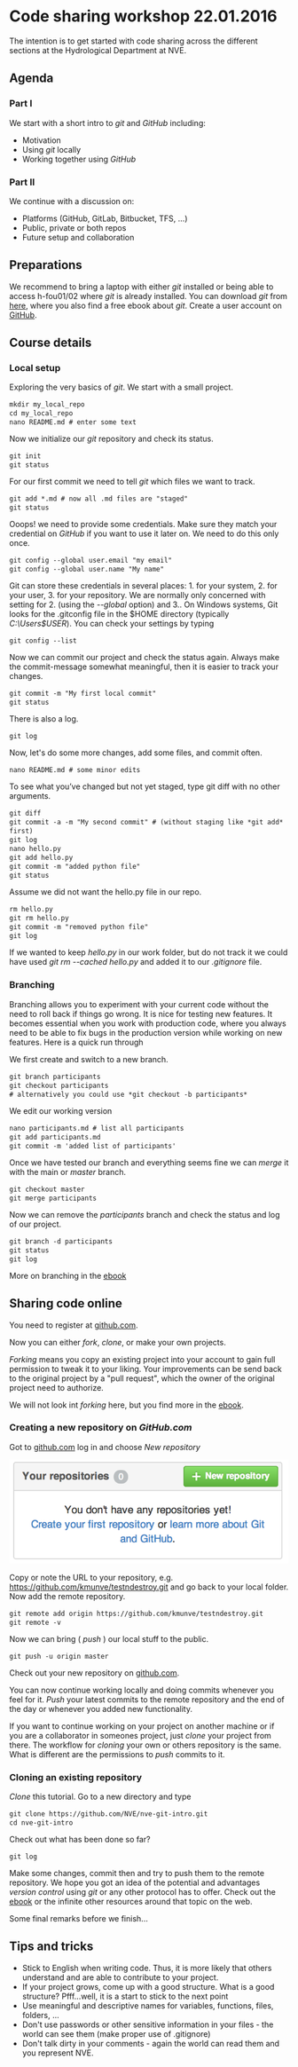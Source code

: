 # Code sharing workshop 22.01.2016

The intention is to get started with code sharing across the different sections at the Hydrological Department at NVE.

## Agenda

### Part I

We start with a short intro to *git* and *GitHub* including:

- Motivation
- Using *git* locally
- Working together using *GitHub*
 
### Part II

We continue with a discussion on:

- Platforms (GitHub, GitLab, Bitbucket, TFS, ...)
- Public, private or both repos
- Future setup and collaboration

## Preparations

We recommend to bring a laptop with either *git* installed or being able to access h-fou01/02 where *git* is already 
installed.
You can download *git* from [here](http://www.git-scm.com/downloads), where you also find a free ebook about *git*.
Create a user account on [GitHub](http://www.github.com).


## Course details

### Local setup

Exploring the very basics of *git*.
We start with a small project.
    
    mkdir my_local_repo
    cd my_local_repo
    nano README.md # enter some text
        
Now we initialize our *git* repository and check its status.

    git init        
    git status
 
For our first commit we need to tell *git* which files we want to track.

    git add *.md # now all .md files are "staged"
    git status

Ooops! we need to provide some credentials. Make sure they match your credential on *GitHub* if you want to use it
later on. We need to do this only once.

    git config --global user.email "my email"
    git config --global user.name "My name"

Git can store these credentials in several places: 1. for your system, 2. for your user, 3. for your repository.
We are normally only concerned with setting for 2. (using the *--global* option) and 3..
On Windows systems, Git looks for the .gitconfig file in the $HOME directory (typically *C:\Users\$USER*).
You can check your settings by typing

    git config --list

Now we can commit our project and check the status again. Always make the commit-message somewhat meaningful,
then it is easier to track your changes.

    git commit -m "My first local commit"
    git status
        
There is also a log.

    git log

Now, let's do some more changes, add some files, and commit often.

    nano README.md # some minor edits
    
To see what you’ve changed but not yet staged, type git diff with no other arguments.
    
    git diff
    git commit -a -m "My second commit" # (without staging like *git add* first)
    git log
    nano hello.py
    git add hello.py
    git commit -m "added python file"
    git status
        
Assume we did not want the hello.py file in our repo.

    rm hello.py
    git rm hello.py
    git commit -m "removed python file"
    git log
    
If we wanted to keep *hello.py* in our work folder, but do not track it we could have used *git rm --cached hello.py* 
and added it to our *.gitignore* file.

### Branching

Branching allows you to experiment with your current code without the need to roll back if things go wrong.
It is nice for testing new features. It becomes essential when you work with production code, where you always need to 
be able to fix bugs in the production version while working on new features.
Here is a quick run through

We first create and switch to a new branch.

    git branch participants
    git checkout participants
    # alternatively you could use *git checkout -b participants*
    
We edit our working version
    
    nano participants.md # list all participants
    git add participants.md
    git commit -m 'added list of participants'
    
Once we have tested our branch and everything seems fine we can *merge* it with the main or *master* branch.
    
    git checkout master
    git merge participants
    
Now we can remove the *participants* branch and check the status and log of our project.

    git branch -d participants   
    git status
    git log
    
More on branching in the [ebook](http://git-scm.com/book/en/v2/Git-Branching-Branch-Management)



## Sharing code online

You need to register at [github.com](http://www.github.com).

Now you can either *fork*, *clone*, or make your own projects.

*Forking* means you copy an existing project into your account to gain full permission to tweak it to your liking.
Your improvements can be send back to the original project by a "pull request", which the owner of the original project
need to authorize.

We will not look int *forking* here, but you find more in the [ebook](http://git-scm.com/book/en/v2/GitHub-Contributing-to-a-Project). 

### Creating a new repository on *GitHub.com*

Got to [github.com](http://www.github.com) log in and choose *New repository*

![new repo](./img/newrepo.png)

Copy or note the URL to your repository, e.g. https://github.com/kmunve/testndestroy.git and go back to your local folder.
Now add the remote repository.

    git remote add origin https://github.com/kmunve/testndestroy.git
    git remote -v
    
Now we can bring ( *push* ) our local stuff to the public.
    
    git push -u origin master
    
Check out your new repository on [github.com](www.github.com).

You can now continue working locally and doing commits whenever you feel for it. *Push* your latest commits to the remote
repository and the end of the day or whenever you added new functionality.

If you want to continue working on your project on another machine or if you are a collaborator in someones project,
just *clone* your project from there. The workflow for *cloning* your own or others repository is the same. What is 
different are the permissions to *push* commits to it.

### Cloning an existing repository

*Clone* this tutorial.
Go to a new directory and type

    git clone https://github.com/NVE/nve-git-intro.git
    cd nve-git-intro
    
Check out what has been done so far?

    git log
    
Make some changes, commit then and try to push them to the remote repository.
We hope you got an idea of the potential and advantages *version control* using *git* or any other protocol has to offer.
Check out the [ebook](http://git-scm.com/book/en/v2/Getting-Started-About-Version-Control) or the infinite other resources around that topic on the web.

Some final remarks before we finish...


## Tips and tricks

- Stick to English when writing code. Thus, it is more likely that others understand and are able to contribute to your project.
- If your project grows, come up with a good structure. What is a good structure? Pfff...well, it is a start to stick to the next point
- Use meaningful and descriptive names for variables, functions, files, folders, ...
- Don't use passwords or other sensitive information in your files - the world can see them (make proper use of .gitignore)
- Don't talk dirty in your comments - again the world can read them and you represent NVE.


